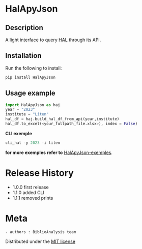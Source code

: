 # HalApyJson
## Description
A light interface to query [HAL](https://api.archives-ouvertes.fr/docs) through its API.

## Installation
Run the following to install:
```python
pip install HalApyJson
```

## Usage example
```python
import HalApyJson as haj
year = "2023"
institute = "Liten"
hal_df = haj.build_hal_df_from_api(year,institute)
hal_df.to_excel(<your_fullpath_file.xlsx>), index = False)
```
**CLI exemple**
```python
cli_hal -y 2023 -i liten
```
**for more exemples refer to** [HalApyJson-exemples](https://github.com/Bertin-fap/HalApyJson/blob/main/Demo_HalApyJson.ipynb).


# Release History
- 1.0.0 first release
- 1.1.0 added CLI
- 1.1.1 removed prints


# Meta
	- authors : BiblioAnalysis team

Distributed under the [MIT license](https://mit-license.org/)